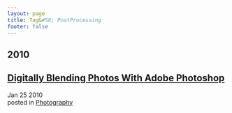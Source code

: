 ```yaml
---
layout: page
title: Tag&#58; PostProcessing
footer: false
---
```


<div id="blog-archives" class="category">
<h2>2010</h2>

<article>
<h1><a href="/2010/01/25/digitally-blending-photos-with-adobe-photoshop/index.html">Digitally Blending Photos With Adobe Photoshop</a></h1>
<time datetime="2010-01-25T00:00:00-06:00" pubdate><span class='month'>Jan</span> <span class='day'>25</span> <span class='year'>2010</span></time>
<footer>
<span class="categories">posted in 
<a href='/categories/photography/'>Photography</a></span>
</footer>
</article>
</div>
